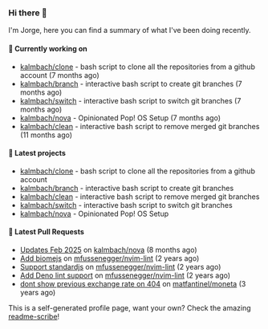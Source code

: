 ### Hi there 👋

I'm Jorge, here you can find a summary of what I've been doing recently.

#### 👷 Currently working on

- [kalmbach/clone](https://github.com/kalmbach/clone) - bash script to clone all the repositories from a github account (7 months ago)
- [kalmbach/branch](https://github.com/kalmbach/branch) - interactive bash script to create git branches (7 months ago)
- [kalmbach/switch](https://github.com/kalmbach/switch) - interactive bash script to switch git branches (7 months ago)
- [kalmbach/nova](https://github.com/kalmbach/nova) - Opinionated Pop! OS Setup (7 months ago)
- [kalmbach/clean](https://github.com/kalmbach/clean) - interactive bash script to remove merged git branches (11 months ago)

#### 🌱 Latest projects

- [kalmbach/clone](https://github.com/kalmbach/clone) - bash script to clone all the repositories from a github account
- [kalmbach/branch](https://github.com/kalmbach/branch) - interactive bash script to create git branches
- [kalmbach/clean](https://github.com/kalmbach/clean) - interactive bash script to remove merged git branches
- [kalmbach/switch](https://github.com/kalmbach/switch) - interactive bash script to switch git branches
- [kalmbach/nova](https://github.com/kalmbach/nova) - Opinionated Pop! OS Setup

#### 🔨 Latest Pull Requests

- [Updates Feb 2025](https://github.com/kalmbach/nova/pull/2) on [kalmbach/nova](https://github.com/kalmbach/nova) (8 months ago)
- [Add biomejs](https://github.com/mfussenegger/nvim-lint/pull/403) on [mfussenegger/nvim-lint](https://github.com/mfussenegger/nvim-lint) (2 years ago)
- [Support standardjs](https://github.com/mfussenegger/nvim-lint/pull/400) on [mfussenegger/nvim-lint](https://github.com/mfussenegger/nvim-lint) (2 years ago)
- [Add Deno lint support](https://github.com/mfussenegger/nvim-lint/pull/389) on [mfussenegger/nvim-lint](https://github.com/mfussenegger/nvim-lint) (2 years ago)
- [dont show previous exchange rate on 404](https://github.com/matfantinel/moneta/pull/62) on [matfantinel/moneta](https://github.com/matfantinel/moneta) (3 years ago)


This is a self-generated profile page, want your own? Check the amazing [readme-scribe](https://github.com/muesli/readme-scribe)!
